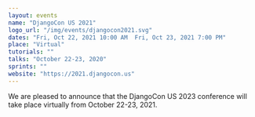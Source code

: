 ```yaml
---
layout: events
name: "DjangoCon US 2021"
logo_url: "/img/events/djangocon2021.svg"
dates: "Fri, Oct 22, 2021 10:00 AM  Fri, Oct 23, 2021 7:00 PM"
place: "Virtual"
tutorials: ""
talks: "October 22-23, 2020"
sprints: ""
website: "https://2021.djangocon.us"
---
```


We are pleased to announce that the DjangoCon US 2023 conference will take place virtually from October 22-23, 2021.
